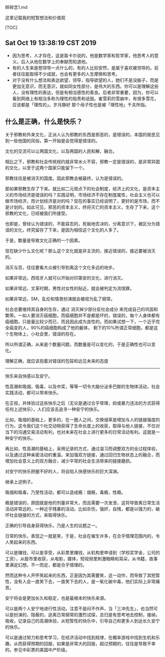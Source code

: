 碎碎念1.md

这里记载我的短暂想法和价值观

[TOC]

## Sat Oct 19 13:38:19 CST 2019

- 因为思考，人才存在，这是笛卡尔说的，他是数学家和哲学家，他思考人的意义。后人从他在数学上的奉献而知道他。
- 有的人生来是想领导一点什么的，有的人比较安然，是属于喜欢被领导的。前者往往能取得不少成就，也会有更多的人生摩擦和思考。
- 对于没有什么想法和表达欲望，领导，指导欲望的人，她们不是没脑子，而是更加无意识，而无意识，就如同女性部分，是伟大的东西。你可以是理解这些人，没有理性的表达，但是有相当感性的善良。后者非常重要，因为，你可以看到网络上有相当多称为理性的指责和诋毁。崔雪莉的雪崩中，有很多雪花，应该都是「理性的」。岁月静好 那个母子性也是被「理性地」千夫所指。

## 什么是正确，什么是快乐？

关于邪教和外来文化，正派人认为邪教的东西是邪恶的，是错误的，本国的居民见到一些他国的风俗，第一开始是会觉得是错误的。

文化的交流可以让两国文化，以及两国的人民和解，融合。

相比之下，邪教和社会传统规约就非常水火不容，邪教一定是错误的，是非常异国的文化，以至于这两个国家只能留下一个。

邪教往往是被消灭的国度。因此邪教会被最终，认为是错误的。

那如果邪教生存了下来。就比如二元观点下的社会制度，经济上的文化，是资本主义的市场经济是错误的吗？实践证明，市场经济不存在制度属性，社会主义也可以做市场经济，而计划经济是对的吗？现在的事实已经说明了，更好的是市场，而不是计划的。如此可见，邪恶的资本主义，终将灭亡的资本主义，生存了下来，这个邪教的文化，已经被我们所接受。

也即是，曾经认为错误的，不能容忍的，死板地否决的，分离意识下，被区分为错误的文化，终究留存了下来，是因为相信这个文化的人多了。

于是，数量是导致文化正确的一个因素。

现在缺少什么文化呢？那么这个文化就是非主流的，接近错误的，接近要被消灭的。

消灭与否，往往要看大众被引导到离这个文化多远的地步。

如果非常远，西班牙人就可以开始对印第安的文化，进行消灭。

如果非常远，文革时期，男性对女性的贴近，就会被判定为流氓罪。

如果非常远，SM，乱伦和情景扮演就会被视为乱了纲常。

社会总要维持其自身的生存，通过 消灭掉少部分反社会成分 来完成自己的巩固和繁荣。一如人要消灭癌细胞，而癌细胞并不是都是坏的，错误的，每个人身体都有癌细胞，只是量比较少而已，而且因此成为良性的。而如果试想一下，一个近乎完全癌变的人，90%的癌细胞构成了他的躯体， 剩下的10%所谓正常细胞，都是这个生物体上，小社会里，错误的存在。

所以所谓正确，从来是个数量问题，而数量是可以变化的，于是正确性也可以变化。

理解正确，就应该抱着对错误的包容和远见未来的态度

---

快乐来自快感以及安宁。

性高潮和吸烟，吸毒，以及中奖，等等一切令大脑分泌多巴胺的生物体活动，社会实践活动，都可以带来快乐。

在正视，并体验过这些快乐之后（无论是通过合乎常理，抑或暴力违法的方式获得任何上述快乐），人们应该去追寻一种安宁的快乐。

比如，吸烟的基础上，更多的，在一圈人之间，交换烟草是增加与人的链接强度的行为，这令我们这个社交动物获得了生命长度上的收获，取得与他人链接，不仅对当下的沟通交易活动有利，也对未来在社会上进行更多的日常活动有利。这就是一种安宁的快乐。

再比如，性高潮的基础上，采用记录的方式，通过温习而调整双方的全过程体验，以及通过这种亲密活动的重温，来加强双方链接，通过回归生物状态上的融合，而增加社会意义上的双方融合，减少平常的社会生活带来的链接磨损。

对安宁的快乐把握不好的人，将会陷入快感快乐的巨大深渊。

继承上述例子。

吸烟和吸毒，乃至性活动，都可以造成瘾：烟瘾，毒瘾，性瘾。

瘾是错误的，原因就是他的剂量非常大，而且需要一次发泄，这将导致离日常生活活动非常远的，一种近乎残暴的活动。比如杀伤，强奸，自残，都是以强力的，破坏社会链接的方式，来取得快乐。

正确的引导自身获得快乐，乃是人生的议题之一。

日常的快乐，表现之一就是笑，于是，社会在催生许多，在合乎情理范围内的，令人笑起来的东西。

可以是赚钱，可以是享受，从彩票里赚钱，从机构里申请到（学校奖学金，公司的工资），从股市里收获，从电影，媒体，短视频里刺激眼睛和耳朵，从书籍，故事里满足幻想。不一而足，都是合乎情理的。

然而这种令人开怀笑起来的东西，正是因为其需要笑，这一动作，而导致了其短暂性，没有人会一直笑下去，一直笑下去的人，是一氧化碳中毒，他们实际上非常痛苦。

安宁将会是更加长久和稳定，也是最根本的快乐来源。

可以是两个人安宁地进行性活动，注意不是闷不作声，当「三冲先生」，也当然可以是扮演的，隐蔽的，逃离日常纲常的激烈试探，总归是有思考地去控制，接纳，吸收，记录自己的高潮体验，从短暂性的快乐中，引导自己和更多人到达长久安宁的快乐。

可以是通过努力和思考学习，在经济活动中找到规律，在概率游戏中找到生机和乐趣，从而获得预期的回报，如果是非常大的回报，超过预期的，往往是导致不幸的。参见中彩票的美国中产阶级。


